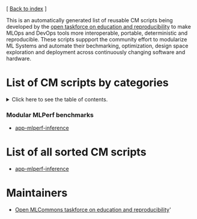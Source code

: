 [ [Back to index](README.md) ]

<!--
This file is generated automatically - don't edit!
-->

This is an automatically generated list of reusable CM scripts being developed
by the [open taskforce on education and reproducibility](https://github.com/mlcommons/ck/issues/536) 
to make MLOps and DevOps tools more interoperable, portable, deterministic and reproducible.
These scripts suppport the community effort to modularize ML Systems and automate their bechmarking, optimization,
design space exploration and deployment across continuously changing software and hardware. 

# List of CM scripts by categories

<details>
<summary>Click here to see the table of contents.</summary>

* [Modular MLPerf benchmarks](#modular-mlperf-benchmarks)


</details>

### Modular MLPerf benchmarks

* [app-mlperf-inference](https://github.com/mlcommons/ck/tree/master/cm-mlops/script/app-mlperf-inference)


# List of all sorted CM scripts 

* [app-mlperf-inference](https://github.com/mlcommons/ck/tree/master/cm-mlops/script/app-mlperf-inference)




# Maintainers

* [Open MLCommons taskforce on education and reproducibility](https://github.com/mlcommons/ck/blob/master/docs/mlperf-education-workgroup.md)'
